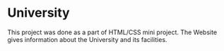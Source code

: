 # University
This project was done as a part of HTML/CSS mini project. The Website gives information about the University and its facilities. 
